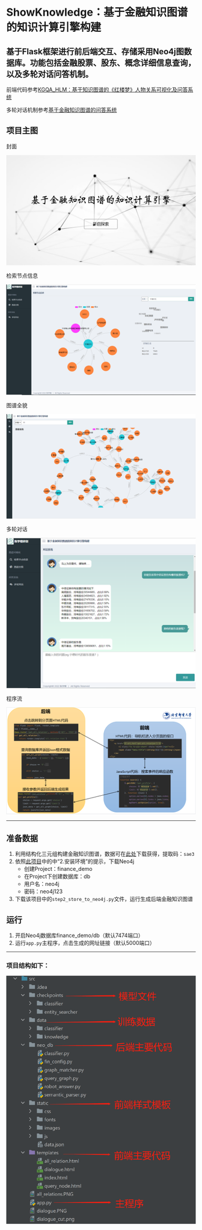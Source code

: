 # ShowKnowledge：基于金融知识图谱的知识计算引擎构建
基于Flask框架进行前后端交互、存储采用Neo4j图数据库。功能包括金融股票、股东、概念详细信息查询，以及多轮对话问答机制。
---
前端代码参考[KGQA_HLM：基于知识图谱的《红楼梦》人物关系可视化及问答系统](https://github.com/chizhu/KGQA_HLM)

多轮对话机制参考[基于金融知识图谱的问答系统](https://github.com/XuekaiChen/FinKnowledgeGraph)

## 项目主图

封面

![封面](封面.PNG)

检索节点信息

![检索节点信息](query_node2.PNG)

图谱全貌

![图谱全貌](all_relations.PNG)

多轮对话

![多轮对话](dialogue.PNG)

程序流

![程序流](程序流.PNG)

---

## 准备数据
1. 利用结构化三元组构建金融知识图谱，数据可在[此处](https://pan.baidu.com/s/1UQfu5c1Y7BfdMS_uNGrZug )下载获得，提取码：`sae3`
2. 依照[此项目](https://github.com/XuekaiChen/FinKnowledgeGraph)中的中“2.安装环境”的提示，下载Neo4j
     * 创建Project：finance_demo
     * 在Project下创建数据库：db
     * 用户名：neo4j
     * 密码：neo4j123
3. 下载该项目中的`step2_store_to_neo4j.py`文件，运行生成后端金融知识图谱


## 运行
1. 开启Neo4j数据库finance_demo/db（默认7474端口）
2. 运行`app.py`主程序，点击生成的网址链接（默认5000端口）
---
### 项目结构如下：
![程序流](项目结构.png)
